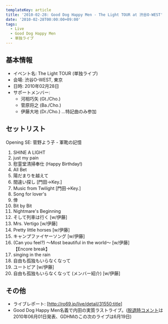 ```yaml
---
templateKey: article
title: '2010-02-28: Good Dog Happy Men - The Light TOUR at 渋谷O-WEST'
date: '2010-02-28T00:00:00+09:00'
tags:
  - Live
  - Good Dog Happy Men
  - 単独ライブ
---
```

## 基本情報

* イベント名: The Light TOUR (単独ライブ)
* 会場: 渋谷O-WEST, 東京
* 日時: 2010年02月28日
* サポートメンバー:
  * 河相巧矢 (Gt./Cho.)
  * 菅原将之 (Ba./Cho.)
  * 伊藤大地 (Dr./Cho.) …特記曲のみ参加

## セットリスト

Opening SE: 菅野よう子 - 軍靴の記憶

1. SHINE A LIGHT
1. just my pain
1. 慰霊堂清掃奉仕 (Happy Birthday!)
1. All Bet
1. 陽だまりを越えて
1. 間違い探し [門田→Key.]
1. Music from Twilight [門田→Key.]
1. Song for lover's
1. 倖
1. Bit by Bit
1. Nightmare's Beginning
1. そして列車は行く [w/伊藤]
1. Mrs. Vertigo [w/伊藤]
1. Pretty little horses [w/伊藤]
1. キャンプファイヤーソング [w/伊藤]
1. (Can you feel?) ～Most beautiful in the world～ [w/伊藤]<br>
   【Encore break】
1. singing in the rain
1. 自由も孤独もいらなくなって
1. ユートピア [w/伊藤]
1. 自由も孤独もいらなくなって (メンバー紹介) [w/伊藤]

## その他

* ライブレポート: [http://ro69.jp/live/detail/31550:title]
* Good Dog Happy Men名義で内田の実質ラストライブ。([脱退時コメント](/articles/2010-06-01-000000)は2010年06月01日発表、GDHMのこの次のライブは6月19日)

